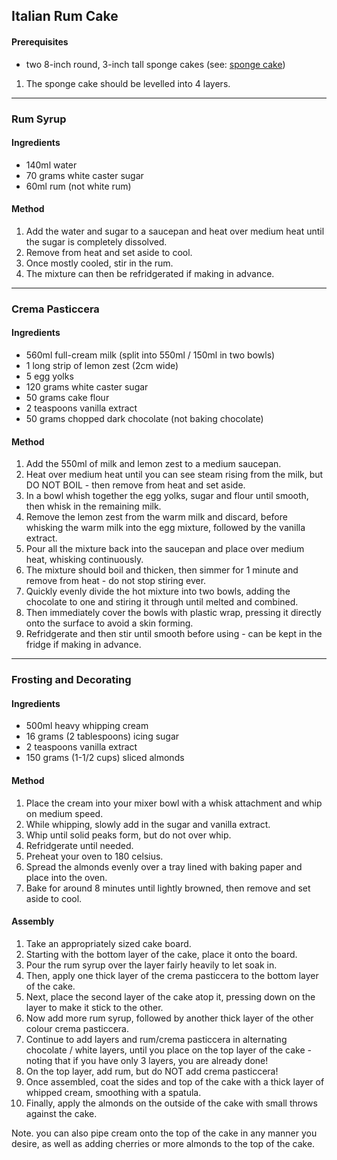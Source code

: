 ## Italian Rum Cake

#### Prerequisites

* two 8-inch round, 3-inch tall sponge cakes (see: [sponge cake](../sponge_cake/README.md))

1. The sponge cake should be levelled into 4 layers.

---

### Rum Syrup

#### Ingredients

* 140ml water
* 70 grams white caster sugar
* 60ml rum (not white rum)

#### Method

1. Add the water and sugar to a saucepan and heat over medium heat until the sugar is completely dissolved.
1. Remove from heat and set aside to cool.
1. Once mostly cooled, stir in the rum.
1. The mixture can then be refridgerated if making in advance.


---

### Crema Pasticcera

#### Ingredients

* 560ml full-cream milk (split into 550ml / 150ml in two bowls)
* 1 long strip of lemon zest (2cm wide)
* 5 egg yolks
* 120 grams white caster sugar
* 50 grams cake flour
* 2 teaspoons vanilla extract
* 50 grams chopped dark chocolate (not baking chocolate)

#### Method

1. Add the 550ml of milk and lemon zest to a medium saucepan.
1. Heat over medium heat until you can see steam rising from the milk, but DO NOT BOIL - then remove from heat and set aside.
1. In a bowl whish together the egg yolks, sugar and flour until smooth, then whisk in the remaining milk.
1. Remove the lemon zest from the warm milk and discard, before whisking the warm milk into the egg mixture, followed by the vanilla extract.
1. Pour all the mixture back into the saucepan and place over medium heat, whisking continuously. 
1. The mixture should boil and thicken, then simmer for 1 minute and remove from heat - do not stop stiring ever.
1. Quickly evenly divide the hot mixture into two bowls, adding the chocolate to one and stiring it through until melted and combined.
1. Then immediately cover the bowls with plastic wrap, pressing it directly onto the surface to avoid a skin forming.
1. Refridgerate and then stir until smooth before using - can be kept in the fridge if making in advance.


---

### Frosting and Decorating

#### Ingredients

* 500ml heavy whipping cream
* 16 grams (2 tablespoons) icing sugar
* 2 teaspoons vanilla extract
* 150 grams (1-1/2 cups) sliced almonds

#### Method

1. Place the cream into your mixer bowl with a whisk attachment and whip on medium speed.
1. While whipping, slowly add in the sugar and vanilla extract.
1. Whip until solid peaks form, but do not over whip.
1. Refridgerate until needed.
1. Preheat your oven to 180 celsius.
1. Spread the almonds evenly over a tray lined with baking paper and place into the oven.
1. Bake for around 8 minutes until lightly browned, then remove and set aside to cool.

#### Assembly

1. Take an appropriately sized cake board.
1. Starting with the bottom layer of the cake, place it onto the board.
1. Pour the rum syrup over the layer fairly heavily to let soak in.
1. Then, apply one thick layer of the crema pasticcera to the bottom layer of the cake.
1. Next, place the second layer of the cake atop it, pressing down on the layer to make it stick to the other.
1. Now add more rum syrup, followed by another thick layer of the other colour crema pasticcera.
1. Continue to add layers and rum/crema pasticcera in alternating chocolate / white layers, until you place on the top layer of the cake - noting that if you have only 3 layers, you are already done!
1. On the top layer, add rum, but do NOT add crema pasticcera!
1. Once assembled, coat the sides and top of the cake with a thick layer of whipped cream, smoothing with a spatula.
1. Finally, apply the almonds on the outside of the cake with small throws against the cake.

Note. you can also pipe cream onto the top of the cake in any manner you desire, as well as adding cherries or more almonds to the top of the cake.
